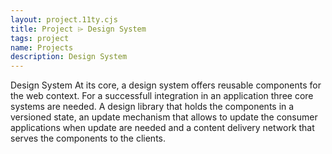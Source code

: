```yaml
---
layout: project.11ty.cjs
title: Project ⌲ Design System
tags: project
name: Projects
description: Design System
---
```


<iff-title level="3">Design System</hls-title>
<iff-title level="4">At its core, a design system offers reusable components for the web context. For a successfull integration in an application three core systems are needed. A design library that holds the components in a versioned state, an update mechanism that allows to update the consumer applications when update are needed and a content delivery network that serves the components to the clients.</hls-title>
